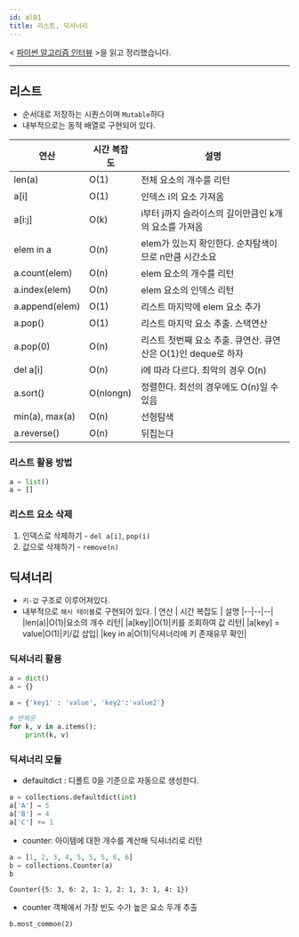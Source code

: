 ```yaml
---
id: al01
title: 리스트, 딕셔너리
---
```


 < [파이썬 알고리즘 인터뷰](https://www.onlybook.co.kr/entry/algorithm-interview) >을 읽고 정리했습니다.

---

## 리스트
- 순서대로 저장하는 시퀀스이며 `Mutable`하다
- 내부적으로는 동적 배열로 구현되어 있다.

| 연산 | 시간 복잡도 | 설명
|--|--|--|
|len(a)|O(1)|전체 요소의 개수를 리턴|
|a[i]|O(1)|인덱스 i의 요소 가져옴|
|a[i:j]|O(k)|i부터 j까지 슬라이스의 길이만큼인 k개의 요소를 가져옴|
|elem in a|O(n)|elem가 있는지 확인한다. 순차탐색이므로 n만큼 시간소요|
|a.count(elem)|O(n)|elem 요소의 개수를 리턴|
|a.index(elem)|O(n)|elem 요소의 인덱스 리턴|
|a.append(elem)|O(1)|리스트 마지막에 elem 요소 추가|
|a.pop()|O(1)|리스트 마지막 요소 추출. 스택연산|
|a.pop(0)|O(n)|리스트 첫번째 요소 추출. 큐연산. 큐연산은 O(1)인 deque로 하자|
|del a[i]|O(n)|i에 따라 다르다. 최악의 경우 O(n)|
|a.sort()|O(nlongn)|정렬한다. 최선의 경우에도 O(n)일 수 있음|
|min(a), max(a)|O(n)| 선형탐색|
|a.reverse()|O(n)|뒤집는다|

### 리스트 활용 방법
```python
a = list()
a = []

```
### 리스트 요소 삭제
1. 인덱스로 삭제하기 - `del a[i]`, `pop(i)`
2. 값으로 삭제하기 - `remove(n)`

## 딕셔너리
- `키-값` 구조로 이루어져있다.
- 내부적으로 `해시 테이블`로 구현되어 있다.
| 연산 | 시간 복잡도 | 설명
|--|--|--|
|len(a)|O(1)|요소의 개수 리턴|
|a[key]|O(1)|키를 조회하여 값 리턴|
|a[key] = value|O(1)|키/값 삽입|
|key in a|O(1)|딕셔너리에 키 존재유무 확인|

### 딕셔너리 활용
```python
a = dict()
a = {}

a = {'key1' : 'value', 'key2':'value2'}

# 반복문
for k, v in a.items():
    print(k, v)
```
### 딕셔너리 모듈
- defaultdict : 디폴트 0을 기준으로 자동으로 생성한다.
```python
a = collections.defaultdict(int)
a['A'] = 5
a['B'] = 4
a['C'] += 1
```

- counter: 아이템에 대한 개수를 계산해 딕셔너리로 리턴

```python
a = [1, 2, 3, 4, 5, 5, 5, 6, 6]
b = collections.Counter(a)
b
```
```
Counter({5: 3, 6: 2, 1: 1, 2: 1, 3: 1, 4: 1})
```
- counter 객체에서 가장 빈도 수가 높은 요소 두개 추출
```pyhton
b.most_common(2)
```